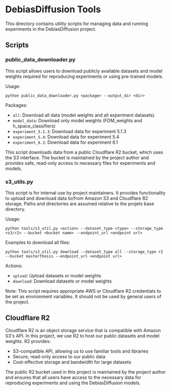 # DebiasDiffusion Tools

This directory contains utility scripts for managing data and running experiments in the DebiasDiffusion project.

## Scripts

### public_data_downloader.py

This script allows users to download publicly available datasets and model weights required for reproducing experiments or using pre-trained models.

Usage:

  ```
  python public_data_downloader.py <package> --output_dir <dir>
  ```


Packages:
- `all`: Download all data (model weights and all experiment datasets)
- `model_data`: Download only model weights (FDM_weights and h_space_classifiers)
- `experiment_5.1.3`: Download data for experiment 5.1.3
- `experiment_5.4`: Download data for experiment 5.4
- `experiment_6.1`: Download data for experiment 6.1

This script downloads data from a public Cloudflare R2 bucket, which uses the S3 interface. The bucket is maintained by the project author and provides safe, read-only access to necessary files for experiments and models.

### s3_utils.py

This script is for internal use by project maintainers. It provides functionality to upload and download data to/from Amazon S3 and Cloudflare R2 storage. Paths and directories are assumed relative to the projets base directory.

Usage:

  ```
  python tools/s3_util.py <action> --dataset_type <type> --storage_type <s3/r2> --bucket <bucket name> --endpoint_url <endpoint url>
  ```

Examples to download all files:

  ```
  python tools/s3_util.py download --dataset_type all --storage_type r2 --bucket masterthesis --endpoint_url <endpoint url> 
  ```

Actions:
- `upload`: Upload datasets or model weights
- `download`: Download datasets or model weights

Note: This script requires appropriate AWS or Cloudflare R2 credentials to be set as environment variables. It should not be used by general users of the project.

## Cloudflare R2

Cloudflare R2 is an object storage service that is compatible with Amazon S3's API. In this project, we use R2 to host our public datasets and model weights. R2 provides:

- S3-compatible API, allowing us to use familiar tools and libraries
- Secure, read-only access to our public data
- Cost-effective storage and bandwidth for large datasets

The public R2 bucket used in this project is maintained by the project author and ensures that all users have access to the necessary data for reproducing experiments and using the DebiasDiffusion models.